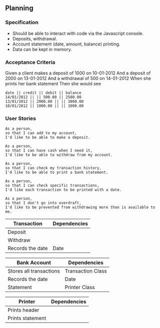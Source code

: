 ## Planning

### Specification
- Should be able to interact with code via the Javascript console.
- Deposits, withdrawal.
- Account statement (date, amount, balance) printing.
- Data can be kept in memory.

### Acceptance Criteria

Given a client makes a deposit of 1000 on 10-01-2012
And a deposit of 2000 on 13-01-2012
And a withdrawal of 500 on 14-01-2012
When she prints her bank statement
Then she would see

```
date || credit || debit || balance
14/01/2012 || || 500.00 || 2500.00
13/01/2012 || 2000.00 || || 3000.00
10/01/2012 || 1000.00 || || 1000.00
```

### User Stories

```
As a person,
so that I can add to my account,
I'd like to be able to make a deposit.
```

```
As a person,
so that I can have cash when I need it,
I'd like to be able to withdraw from my account.
```

```
As a person,
so that I can check my transaction history,
I'd like to be able to print a bank statement.
```

```
As a person,
so that I can check specific transactions,
I'd like each transaction to be printed with a date.
```

```
As a person,
so that I don't go into overdraft,
I'd like to be prevented from withdrawing more than is available to me.
```

| Transaction| Dependencies |
| ------------ | ---- |
| Deposit      |  |
| Withdraw     |  |
| Records the date     |   Date  |


| Bank Account       |  Dependencies   |
| -------------------- | -------------- |
| Stores all transactions | Transaction Class |
| Records the date     |   Date  |
| Statement | Printer Class |

| Printer          |   Dependencies  |
| ---------------- | -------------- |
| Prints header    |     |
| Prints statement |     |
